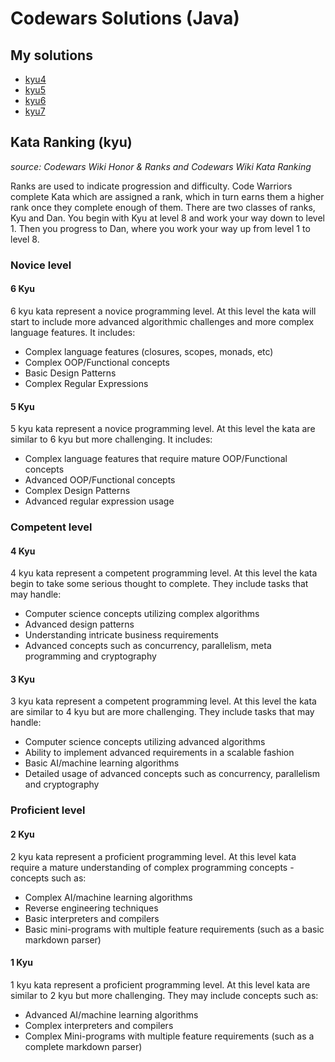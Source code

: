 # Codewars Solutions (Java)

## My solutions
* [kyu4](https://github.com/cam1x/codewars-java/tree/master/src/com/company/kyu4)
* [kyu5](https://github.com/cam1x/codewars-java/tree/master/src/com/company/kyu5)
* [kyu6](https://github.com/cam1x/codewars-java/tree/master/src/com/company/kyu6)
* [kyu7](https://github.com/cam1x/codewars-java/tree/master/src/com/company/kyu7)


## Kata Ranking (kyu)
*source: Codewars Wiki Honor & Ranks and Codewars Wiki Kata Ranking*

Ranks are used to indicate progression and difficulty. Code Warriors complete Kata which are assigned a rank, which in turn earns them a higher rank once they complete enough of them. There are two classes of ranks, Kyu and Dan. You begin with Kyu at level 8 and work your way down to level 1. Then you progress to Dan, where you work your way up from level 1 to level 8.

### Novice level
#### 6 Kyu
6 kyu kata represent a novice programming level. At this level the kata will start to include more advanced algorithmic challenges and more complex language features. It includes:
* Complex language features (closures, scopes, monads, etc)
* Complex OOP/Functional concepts
* Basic Design Patterns
* Complex Regular Expressions

#### 5 Kyu
5 kyu kata represent a novice programming level. At this level the kata are similar to 6 kyu but more challenging. It includes:
* Complex language features that require mature OOP/Functional concepts
* Advanced OOP/Functional concepts
* Complex Design Patterns
* Advanced regular expression usage

### Competent level
#### 4 Kyu
4 kyu kata represent a competent programming level. At this level the kata begin to take some serious thought to complete. They include tasks that may handle:
* Computer science concepts utilizing complex algorithms
* Advanced design patterns
* Understanding intricate business requirements
* Advanced concepts such as concurrency, parallelism, meta programming and cryptography

#### 3 Kyu
3 kyu kata represent a competent programming level. At this level the kata are similar to 4 kyu but are more challenging. They include tasks that may handle:
* Computer science concepts utilizing advanced algorithms
* Ability to implement advanced requirements in a scalable fashion
* Basic AI/machine learning algorithms
* Detailed usage of advanced concepts such as concurrency, parallelism and cryptography

### Proficient level
#### 2 Kyu
2 kyu kata represent a proficient programming level. At this level kata require a mature understanding of complex programming concepts - concepts such as:
* Complex AI/machine learning algorithms
* Reverse engineering techniques
* Basic interpreters and compilers
* Basic mini-programs with multiple feature requirements (such as a basic markdown parser)

#### 1 Kyu
1 kyu kata represent a proficient programming level. At this level kata are similar to 2 kyu but more challenging. They may include concepts such as:
* Advanced AI/machine learning algorithms
* Complex interpreters and compilers
* Complex Mini-programs with multiple feature requirements (such as a complete markdown parser)
